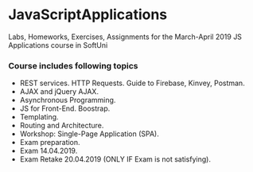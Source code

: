 # JavaScriptApplications
Labs, Homeworks, Exercises, Assignments for the March-April 2019 JS Applications course in SoftUni
### Course includes following topics
* REST services. HTTP Requests. Guide to Firebase, Kinvey, Postman.
* AJAX and jQuery AJAX. 
* Asynchronous Programming.
* JS for Front-End. Boostrap.
* Templating.
* Routing and Architecture.
* Workshop: Single-Page Application (SPA).
* Exam preparation.
* Exam 14.04.2019.
* Exam Retake 20.04.2019 (ONLY IF Exam is not satisfying).
